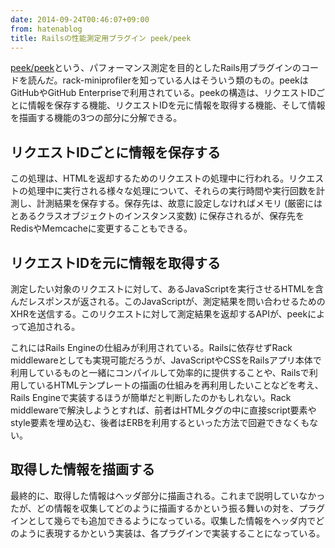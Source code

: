 ```yaml
---
date: 2014-09-24T00:46:07+09:00
from: hatenablog
title: Railsの性能測定用プラグイン peek/peek
---
```


<p><a href="https://github.com/peek/peek">peek/peek</a>という、パフォーマンス測定を目的としたRails用プラグインのコードを読んだ。rack-miniprofilerを知っている人はそういう類のもの。peekはGitHubやGitHub Enterpriseで利用されている。peekの構造は、リクエストIDごとに情報を保存する機能、リクエストIDを元に情報を取得する機能、そして情報を描画する機能の3つの部分に分解できる。</p>

<h2>リクエストIDごとに情報を保存する</h2>

<p>この処理は、HTMLを返却するためのリクエストの処理中に行われる。リクエストの処理中に実行される様々な処理について、それらの実行時間や実行回数を計測し、計測結果を保存する。保存先は、故意に設定しなければメモリ (厳密にはとあるクラスオブジェクトのインスタンス変数) に保存されるが、保存先をRedisやMemcacheに変更することもできる。</p>

<h2>リクエストIDを元に情報を取得する</h2>

<p>測定したい対象のリクエストに対して、あるJavaScriptを実行させるHTMLを含んだレスポンスが返される。このJavaScriptが、測定結果を問い合わせるためのXHRを送信する。このリクエストに対して測定結果を返却するAPIが、peekによって追加される。</p>

<p>これにはRails Engineの仕組みが利用されている。Railsに依存せずRack middlewareとしても実現可能だろうが、JavaScriptやCSSをRailsアプリ本体で利用しているものと一緒にコンパイルして効率的に提供することや、Railsで利用しているHTMLテンプレートの描画の仕組みを再利用したいことなどを考え、Rails Engineで実装するほうが簡単だと判断したのかもしれない。Rack middlewareで解決しようとすれば、前者はHTMLタグの中に直接script要素やstyle要素を埋め込む、後者はERBを利用するといった方法で回避できなくもない。</p>

<h2>取得した情報を描画する</h2>

<p>最終的に、取得した情報はヘッダ部分に描画される。これまで説明していなかったが、どの情報を収集してどのように描画するかという振る舞いの対を、プラグインとして幾らでも追加できるようになっている。収集した情報をヘッダ内でどのように表現するかという実装は、各プラグインで実装することになっている。</p>

